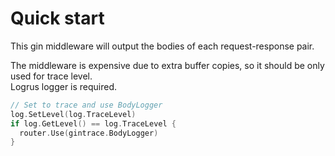 # Quick start

This gin middleware will output the bodies of each request-response pair.   

The middleware is expensive due to extra buffer copies, so it should be only used for trace level.   
Logrus logger is required.   

```go
// Set to trace and use BodyLogger
log.SetLevel(log.TraceLevel)
if log.GetLevel() == log.TraceLevel {
  router.Use(gintrace.BodyLogger)
}
```

